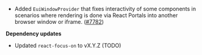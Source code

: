- Added `EuiWindowProvider` that fixes interactivity of some components in scenarios where rendering is done via React Portals into another browser window or iframe. ([#7782](https://github.com/elastic/eui/pull/7782))

**Dependency updates**

- Updated `react-focus-on` to vX.Y.Z (TODO)
